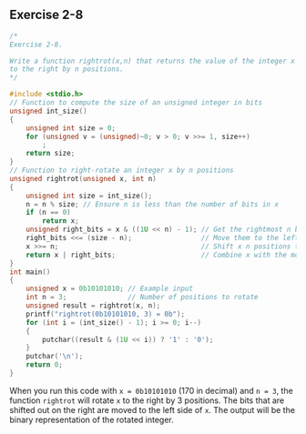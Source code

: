 ## Exercise 2-8

```c
/*
Exercise 2-8.

Write a function rightrot(x,n) that returns the value of the integer x rotated
to the right by n positions.
*/

#include <stdio.h>
// Function to compute the size of an unsigned integer in bits
unsigned int_size()
{
    unsigned int size = 0;
    for (unsigned v = (unsigned)~0; v > 0; v >>= 1, size++)
        ;
    return size;
}
// Function to right-rotate an integer x by n positions
unsigned rightrot(unsigned x, int n)
{
    unsigned int size = int_size();
    n = n % size; // Ensure n is less than the number of bits in x
    if (n == 0)
        return x;
    unsigned right_bits = x & ((1U << n) - 1); // Get the rightmost n bits
    right_bits <<= (size - n);                 // Move them to the left end
    x >>= n;                                   // Shift x n positions to the right
    return x | right_bits;                     // Combine x with the moved bits
}
int main()
{
    unsigned x = 0b10101010; // Example input
    int n = 3;               // Number of positions to rotate
    unsigned result = rightrot(x, n);
    printf("rightrot(0b10101010, 3) = 0b");
    for (int i = (int_size() - 1); i >= 0; i--)
    {
        putchar((result & (1U << i)) ? '1' : '0');
    }
    putchar('\n');
    return 0;
}
```

When you run this code with `x = 0b10101010` (170 in decimal) and `n = 3`, the function `rightrot` will rotate `x` to the right by 3 positions. The bits that are shifted out on the right are moved to the left side of `x`. 
The output will be the binary representation of the rotated integer. 